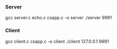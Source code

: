 
### Server
gcc server.c echo.c csapp.c -o server
./server 9991

### Client
gcc client.c csapp.c -o client
./client 127.0.0.1 9991